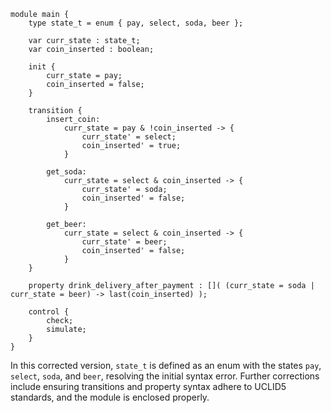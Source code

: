 ```uclid
module main {
    type state_t = enum { pay, select, soda, beer };

    var curr_state : state_t;
    var coin_inserted : boolean;

    init {
        curr_state = pay;
        coin_inserted = false;
    }

    transition {
        insert_coin:
            curr_state = pay & !coin_inserted -> {
                curr_state' = select; 
                coin_inserted' = true;
            }

        get_soda: 
            curr_state = select & coin_inserted -> {
                curr_state' = soda;
                coin_inserted' = false;
            }

        get_beer: 
            curr_state = select & coin_inserted -> {
                curr_state' = beer; 
                coin_inserted' = false;
            }
    }

    property drink_delivery_after_payment : []( (curr_state = soda | curr_state = beer) -> last(coin_inserted) );

    control {
        check;
        simulate;
    }
}
```
In this corrected version, `state_t` is defined as an enum with the states `pay`, `select`, `soda`, and `beer`, resolving the initial syntax error. Further corrections include ensuring transitions and property syntax adhere to UCLID5 standards, and the module is enclosed properly.
